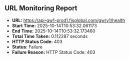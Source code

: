 ## URL Monitoring Report

- **URL:** https://api-gw1-prod1.fisglobal.com/gw/v1/health
- **Start Time:** 2025-10-14T10:53:32.061173
- **End Time:** 2025-10-14T10:53:32.173460
- **Total Time Taken:** 0.112287 seconds
- **HTTP Status Code:** 403
- **Status:** Failure
- **Failure Reason:** HTTP Status Code: 403
